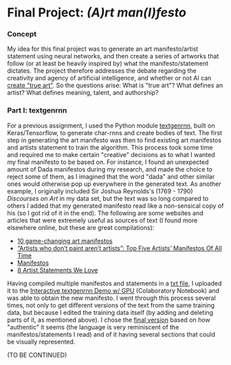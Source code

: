# Final Project: *(A)rt man(I)festo*  
  
### Concept  
My idea for this final project was to generate an art manifesto/artist statement using neural networks, and then create a series of artworks that follow (or at least be heavily inspired by) what the manifesto/statement dictates. The project therefore addresses the debate regarding the creativity and agency of artificial intelligence, and whether or not AI can [create "true art"](https://blogs.scientificamerican.com/observations/can-ai-create-true-art/). So the questions arise: What is "true art"? What defines an artist? What defines meaning, talent, and authorship?  
  
### Part I: textgenrnn  
For a previous assignment, I used the Python module [textgenrnn](https://github.com/minimaxir/textgenrnn), built on Keras/Tensorflow, to generate char-rnns and create bodies of text. The first step in generating the art manifesto was then to find existing art manifestos and artists statement to train the algorithm. This process took some time and required me to make certain "creative" decisions as to what I wanted my final manifesto to be based on. For instance, I found an unexpected amount of Dada manifestos during my research, and made the choice to reject some of them, as I imagined that the word "dada" and other similar ones would otherwise pop up everywhere in the generated text. As another example, I originally included Sir Joshua Reynolds's (1769 - 1790) *Discourses on Art* in my data set, but the text was so long compared to others I added that my generated manifesto read like a non-sensical copy of his (so I got rid of it in the end). The following are some websites and articles that were extremely useful as sources of text (I found more elsewhere online, but these are great compilations):
* [10 game-changing art manifestos](https://www.royalacademy.org.uk/article/ten-game-changing-manifestos)
* [“Artists who don’t paint aren’t artists”: Top Five Artists’ Manifestos Of All Time](http://www.thedoublenegative.co.uk/2015/10/top-five-artists-manifestos-of-all-time/)
* [Manifestos](https://391.org/manifestos/)
* [8 Artist Statements We Love](http://www.theartleague.org/blog/2015/08/24/artist-statements-we-love/)  
  
Having compiled multiple manifestos and statements in a [txt file](https://github.com/marialauramirabelli/A.rt-I.ntel/blob/master/Final/Found-Manifestos.txt), I uploaded it to the [Interactive textgenrnn Demo w/ GPU](https://drive.google.com/file/d/1mMKGnVxirJnqDViH7BDJxFqWrsXlPSoK/view) (Colaboratory Notebook) and was able to obtain the new manifesto. I went through this process several times, not only to get different versions of the text from the same training data, but because I edited the training data itself (by adding and deleting parts of it, as mentioned above). I chose the [final version](https://github.com/marialauramirabelli/A.rt-I.ntel/blob/master/Final/Chosen-Manifesto.txt) based on how "authentic" it seems (the language is very reminiscent of the manifestos/statements I read) and of it having several sections that could be visually represented.  
  
(TO BE CONTINUED)
